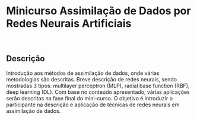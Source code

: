 # Minicurso Assimilação de Dados por Redes Neurais Artificiais

<br>

## Descrição
Introdução aos métodos de assimilação de dados, onde várias metodologias são descritas. Breve descrição de redes neurais, sendo mostradas 3 tipos: multilayer perceptron (MLP), radial base function (RBF), deep learning (DL). Com base no conteúdo apresentado, várias aplicações serão descritas na fase final do mini-curso. O objetivo é introduzir o participante na descrição e aplicação de técnicas de redes neurais em assimilação de dados.
